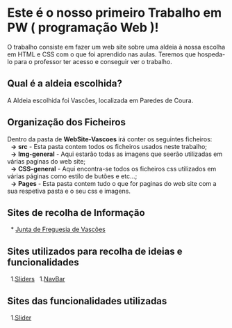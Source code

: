 # Este é o nosso primeiro Trabalho em PW ( programação Web )!
O trabalho consiste em fazer um web site sobre uma aldeia à nossa escolha em HTML e CSS com o que foi aprendido nas aulas. Teremos que hospeda-lo para o professor ter acesso e conseguir ver o trabalho.

## Qual é a aldeia escolhida?
A Aldeia escolhida foi Vascões, localizada em Paredes de Coura.

## Organização dos Ficheiros

Dentro da pasta de **WebSite-Vascoes** irá conter os seguintes ficheiros:<br>
&nbsp;&nbsp;**->** **src** - Esta pasta contem todos os ficheiros usados neste trabalho;<br>
&nbsp;&nbsp;**->** **Img-general** - Aqui estarão todas as imagens que seerão utilizadas em várias paginas do web site;<br>
&nbsp;&nbsp;**->** **CSS-general** - Aqui encontra-se todos os ficheiros css utilizados em várias páginas como estilo de butões e etc...;<br>
&nbsp;&nbsp;**->** **Pages** - Esta pasta contem tudo o que for paginas do web site com a sua respetiva pasta e o seu css e imagens.

## Sites de recolha de Informação
&nbsp;&nbsp;* [Junta de Freguesia de Vascões](https://jf-vascoes.com/)

## Sites utilizados para recolha de ideias e funcionalidades
&nbsp;&nbsp;1.[Sliders](https://freshdesignweb.com/jquery-image-slider-slideshow/)
&nbsp;&nbsp;1.[NavBar](https://www.codingnepalweb.com/responsive-navigation-menu-bar-html-css/)

## Sites das funcionalidades utilizadas
&nbsp;&nbsp;1.[Slider](https://codepen.io/suez/pen/ByvKXE)

